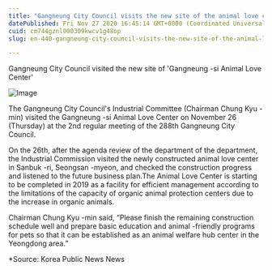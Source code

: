 ```yaml
---
title: "Gangneung City Council visits the new site of the animal love center"
datePublished: Fri Nov 27 2020 16:45:14 GMT+0000 (Coordinated Universal Time)
cuid: cm744gznl000309kwcv1g48op
slug: en-440-gangneung-city-council-visits-the-new-site-of-the-animal-love-center

---
```



Gangneung City Council visited the new site of 'Gangneung -si Animal Love Center'

![Image](https://cdn.hashnode.com/res/hashnode/image/upload/v1739498460133/b94f6c4c-5d3b-4179-812c-5a67754d312a.jpeg)

The Gangneung City Council's Industrial Committee (Chairman Chung Kyu -min) visited the Gangneung -si Animal Love Center on November 26 (Thursday) at the 2nd regular meeting of the 288th Gangneung City Council.

On the 26th, after the agenda review of the department of the department, the Industrial Commission visited the newly constructed animal love center in Sanbuk -ri, Seongsan -myeon, and checked the construction progress and listened to the future business plan.The Animal Love Center is starting to be completed in 2019 as a facility for efficient management according to the limitations of the capacity of organic animal protection centers due to the increase in organic animals.

Chairman Chung Kyu -min said, “Please finish the remaining construction schedule well and prepare basic education and animal -friendly programs for pets so that it can be established as an animal welfare hub center in the Yeongdong area.”

*Source: Korea Public News News